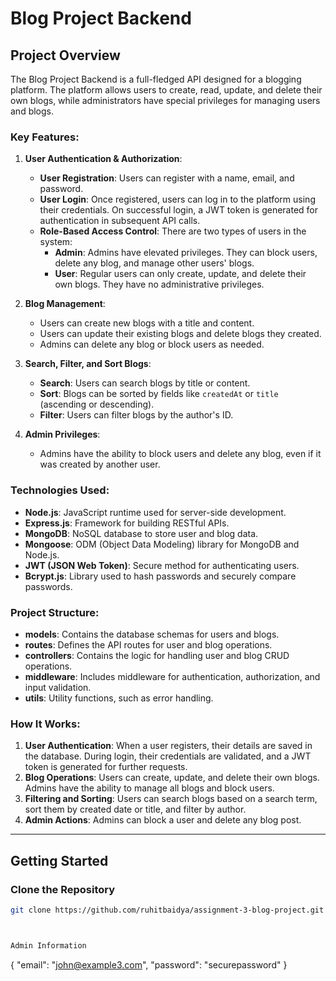 # Blog Project Backend

## Project Overview

The Blog Project Backend is a full-fledged API designed for a blogging platform. The platform allows users to create, read, update, and delete their own blogs, while administrators have special privileges for managing users and blogs.

### Key Features:

1. **User Authentication & Authorization**:

   - **User Registration**: Users can register with a name, email, and password.
   - **User Login**: Once registered, users can log in to the platform using their credentials. On successful login, a JWT token is generated for authentication in subsequent API calls.
   - **Role-Based Access Control**: There are two types of users in the system:
     - **Admin**: Admins have elevated privileges. They can block users, delete any blog, and manage other users' blogs.
     - **User**: Regular users can only create, update, and delete their own blogs. They have no administrative privileges.

2. **Blog Management**:

   - Users can create new blogs with a title and content.
   - Users can update their existing blogs and delete blogs they created.
   - Admins can delete any blog or block users as needed.

3. **Search, Filter, and Sort Blogs**:

   - **Search**: Users can search blogs by title or content.
   - **Sort**: Blogs can be sorted by fields like `createdAt` or `title` (ascending or descending).
   - **Filter**: Users can filter blogs by the author's ID.

4. **Admin Privileges**:
   - Admins have the ability to block users and delete any blog, even if it was created by another user.

### Technologies Used:

- **Node.js**: JavaScript runtime used for server-side development.
- **Express.js**: Framework for building RESTful APIs.
- **MongoDB**: NoSQL database to store user and blog data.
- **Mongoose**: ODM (Object Data Modeling) library for MongoDB and Node.js.
- **JWT (JSON Web Token)**: Secure method for authenticating users.
- **Bcrypt.js**: Library used to hash passwords and securely compare passwords.

### Project Structure:

- **models**: Contains the database schemas for users and blogs.
- **routes**: Defines the API routes for user and blog operations.
- **controllers**: Contains the logic for handling user and blog CRUD operations.
- **middleware**: Includes middleware for authentication, authorization, and input validation.
- **utils**: Utility functions, such as error handling.

### How It Works:

1. **User Authentication**: When a user registers, their details are saved in the database. During login, their credentials are validated, and a JWT token is generated for further requests.
2. **Blog Operations**: Users can create, update, and delete their own blogs. Admins have the ability to manage all blogs and block users.
3. **Filtering and Sorting**: Users can search blogs based on a search term, sort them by created date or title, and filter by author.
4. **Admin Actions**: Admins can block a user and delete any blog post.

---

## Getting Started

### Clone the Repository

```bash
git clone https://github.com/ruhitbaidya/assignment-3-blog-project.git



Admin Information

```

{
"email": "john@example3.com",
"password": "securepassword"
}

```

```
